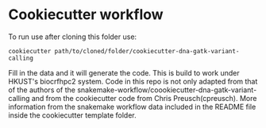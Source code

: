 # Cookiecutter workflow
To run use after cloning this folder use:

```cookiecutter path/to/cloned/folder/cookiecutter-dna-gatk-variant-calling```

Fill in the data and it will generate the code. This is build to work under HKUST's biocrfhpc2 system. Code in this repo is not only adapted from that of the authors of the snakemake-workflow/coookiecutter-dna-gatk-variant-calling and from the cookiecutter code from Chris Preusch(cpreusch). More information from the snakemake workflow data included in the README file inside the cookiecutter template folder.

